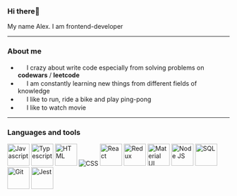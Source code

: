 ### Hi there👋
My name Alex. I am frontend-developer
<hr>
<h3>About me</h3>
<ul>
  <li>
    <img src="https://cdn1.iconfinder.com/data/icons/data-science-flat-1/64/programming-developer-backend-laptop-algorithm-256.png" style="width:16px"/>
        I crazy about write code especially from solving problems on <b>codewars</b> / <b>leetcode</b>
  </li>
  <li>
    <img src="https://cdn3.iconfinder.com/data/icons/education-science-vol-1-1/512/reading_book_read_learn-256.png" style="width:16px"/>
        I am constantly learning new things from different fields of knowledge
  </li>
  <li>
    <img src="https://cdn1.iconfinder.com/data/icons/hobbies-filled-outline-1/340/bike_bicycle_sport_cycle_ride_wheel_activity_vehicle_lifestyle_biking-256.png" style="width:16px"/>
        I like to run, ride a bike and play ping-pong
  </li>
  <li>
    <img src="https://cdn2.iconfinder.com/data/icons/halloween-24/64/_Serial_Killer-256.png" style="width:16px"/>
        I like to watch movie
  </li>
</ul>
<hr>
<h3>Languages and tools</h3>
<div>
<img src="https://cdn2.iconfinder.com/data/icons/designer-skills/128/code-programming-javascript-software-develop-command-language-256.png" style="width:50px" title="Javascript"/>
<img src="https://user-images.githubusercontent.com/88939164/157068280-ed2b3177-4295-4967-85f1-fb5c161e0252.png" style="width:50px" title="Typescript"/>
<img src="https://cdn.pixabay.com/photo/2017/08/05/11/16/logo-2582748_1280.png" style="width:50px" title="HTML"/>
<img src="https://upload.wikimedia.org/wikipedia/commons/thumb/7/70/Devicon-css3-plain.svg/1200px-Devicon-css3-plain.svg.png" style="5idth:40px" title="CSS"/>
<img src="https://cdn0.iconfinder.com/data/icons/logos-brands-in-colors/128/react-256.png" style="width:50px" title="React"/>
<img src="https://yandex-images.clstorage.net/5hHu3E182/602bddXlZo/Kyi1--uwMARDSuOOBELEFtS_fb_mGYwatN_URPNKLGj-5CpO1XblQVuaRXLsSY5GFmqBblECut6J8Fy3RERIPWxw9rfwrn8OQkrggw1ZzRHft3K34g2LGOyIz0D_WyM95fVzTO9IwmEppz9GlW2jbFc43m4NTaCdmZ5nujQEMWE2OavX1blvBVVTmo4xVsEY-dRbl_pZv0aH_71T1H5pPNrOCwTGfvJUOJcBZrNzknFpGsVAC3rHga2xVvEzCxNiKgGo4v2NVyhIWp2SKH3COOj0WpTdf4JGqPWRUNFIThPc4Dsw0230QhuqBl6rYo9DViH1aTlPwaOkqED0GRAUQRcri-zbt0QGcHiFry5Z9xTVwX6-91KgVZT0i1fQSUEP7OQaHulcwm0blhtNqFuhU1cc6XoBYcGOiJF9yDU0D0MYB5n-0ql7EWZwvYQhTvYdy9Z0qepYsUeV4rhY105qP_v2IjrIbsJjDLolfK5hrnVKHv5PPmDmjbWteegoNT9nPyCy49iQXBNfW6KvMGbhPu_mVpzUZ4Z3j_WQbftdXBHf6Dkr-G7TWhGXNFOwSbtxZA_qZh1UzYOvjGnYOCQDcSsdmfb7hlswTWu1sg5kzgLv3GCp2GedSbHfjkbTQlsxx8IlBdtUxEcnnSh2jnmZb0wq-UMPY_2tqKh1_zwQOHA4M4Pp_Zl2O0ZJo5AgRuob3OhdlcJEqmuJ17FD625NN_7TCS71YOdzMrcde4lErFBhC95mBHT8iZyOcdQUJQteKySV8uObdw9XWIiyKF_QMefWW7L0f6xCsfKnRfd6TjPe5yMqxHDRZj2yP0KdSIlgSB7eQj5z6Z-WlXb0PTc8WBskq9P3mVwBbHCunAd18T3uyWuM02Swc6z_ulvZYHs92dc5GdNixE4FnhNFuGGMbncWwUM4V8WftqNQ7DkbI3oTLpDR0LdSCFNan5QgQfc-4MZFrv9Av1OK7KJy3UU" style="width:50px" title="Redux"/>
<img src="https://avatars.mds.yandex.net/i?id=67730794e9559bc3872fdec07c4afd74-5616093-images-thumbs&n=13&exp=1" style="width:50px" title="Material UI"/>
<img src="https://miro.medium.com/max/1200/1*KLFAndcuvaQ3uteqw_Qqkg.png" height=50 title="Node JS"/>
<img src="https://cdn-images-1.medium.com/max/1024/1*6TVqvzvetBgpFlUIUtx0QA.jpeg" style="height:50px" title="SQL"/>
<img src="https://avatars.mds.yandex.net/get-zen_doc/1101877/pub_5c1008a546ef5c00aaa82375_5c1008b446ef5c00aaa82377/orig" style="height:50px" title="Git"/>
<img src="https://res.cloudinary.com/practicaldev/image/fetch/s--UHNYqALK--/c_imagga_scale,f_auto,fl_progressive,h_500,q_auto,w_1000/https://dev-to-uploads.s3.amazonaws.com/uploads/articles/pcke3bhzth9o9joublyv.png" style="height:50px" title="Jest"/>
</div>


